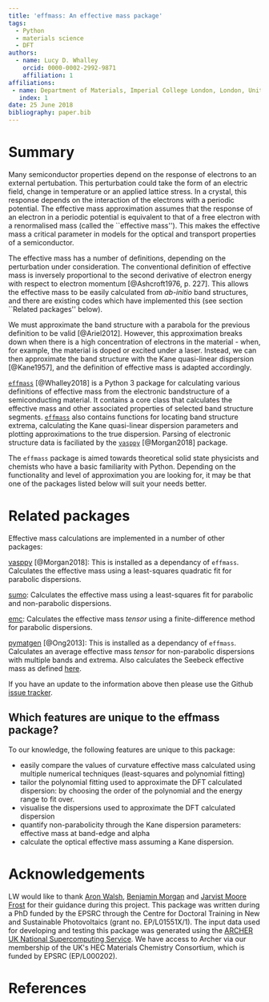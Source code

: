 ```yaml
---
title: 'effmass: An effective mass package'
tags:
  - Python
  - materials science
  - DFT
authors:
  - name: Lucy D. Whalley
    orcid: 0000-0002-2992-9871
    affiliation: 1
affiliations:
 - name: Department of Materials, Imperial College London, London, United Kingdom
   index: 1
date: 25 June 2018
bibliography: paper.bib
---
```


# Summary

Many semiconductor properties depend on the response of electrons to an external pertubation.
This perturbation could take the form of an electric field, change in temperature or an applied lattice stress. 
In a crystal, this response depends on the interaction of the electrons with a periodic potential. 
The effective mass approximation assumes that the response of an electron in a periodic potential is equivalent to that of a free electron with a renormalised mass (called the ``effective mass'').
This makes the effective mass a critical parameter in models for the optical and transport properties of a semiconductor.

The effective mass has a number of definitions, depending on the perturbation under consideration. 
The conventional definition of effective mass is inversely proportional to the second derivative of electron energy with respect to electron momentum [@Ashcroft1976, p. 227]. 
This allows the effective mass to be easily calculated from *ab-initio* band structures, and there are existing codes which have implemented this (see section ``Related packages'' below).

We must approximate the band structure with a parabola for the previous definition to be valid [@Ariel2012]. 
However, this approximation breaks down when there is a high concentration of electrons in the material - when, for example, the material is doped or excited under a laser. 
Instead, we can then approximate the band structure with the Kane quasi-linear dispersion [@Kane1957], and the definition of effective mass is adapted accordingly.

[``effmass``](https://github.com/lucydot/effmass) [@Whalley2018] is a Python 3 package for calculating various definitions of effective mass  from the electronic bandstructure of a semiconducting material. 
It contains a core class that calculates the effective mass and other associated properties of selected band structure segments.
[``effmass``](https://github.com/lucydot/effmass) also contains functions for locating band structure extrema, calculating the Kane quasi-linear dispersion parameters and plotting approximations to the true dispersion.
Parsing of electronic structure data is faciliated by the [``vasppy``](https://github.com/bjmorgan/vasppy) [@Morgan2018] package.

The `effmass` package is aimed towards theoretical solid state physicists and chemists who have a basic familiarity with Python. Depending on the functionality and level of approximation you are looking for, 
it may be that one of the packages listed below will suit your needs better.

# Related packages

Effective mass calculations are implemented in a number of other packages:

[vasppy](https://github.com/bjmorgan/vasppy/) [@Morgan2018]: This is installed as a dependancy of `effmass`. Calculates the effective mass using a least-squares quadratic fit for parabolic dispersions. 

[sumo](https://github.com/SMTG-UCL/sumo): Calculates the effective mass using a least-squares fit for parabolic and non-parabolic dispersions. 

[emc](https://github.com/afonari/emc): Calculates the effective mass *tensor* using a finite-difference method for parabolic dispersions.

[pymatgen](http://pymatgen.org/) [@Ong2013]: This is installed as a dependancy of `effmass`. Calculates an average effective mass *tensor* for non-parabolic dispersions with multiple bands and extrema. Also calculates the Seebeck effective mass as defined [here](https://perso.uclouvain.be/geoffroy.hautier/wp-content/papercite-data/pdf/gibbs2017.pdf).

If you have an update to the information above then please use the Github [issue tracker](https://github.com/lucydot/effmass/issues/). 

## Which features are unique to the effmass package? 

To our knowledge, the following features are unique to this package:

- easily compare the values of curvature effective mass calculated using multiple numerical techniques (least-squares and polynomial fitting)
- tailor the polynomial fitting used to approximate the DFT calculated dispersion: by choosing the order of the polynomial and the energy range to fit over.
- visualise the dispersions used to approximate the DFT calculated dispersion
- quantify non-parabolicity through the Kane dispersion parameters: effective mass at band-edge and alpha
- calculate the optical effective mass assuming a Kane dispersion.

# Acknowledgements

LW would like to thank [Aron Walsh](https://github.com/aronwalsh), [Benjamin Morgan](https://github.com/bjmorgan) and [Jarvist Moore Frost](https://github.com/jarvist) for their guidance during this project.
This package was written during a PhD funded by the EPSRC through the Centre for Doctoral Training in New and Sustainable Photovoltaics (grant no. EP/L01551X/1).
The input data used for developing and testing this package was generated using the [ARCHER UK National Supercomputing Service](http://www.archer.ac.uk). We have access to Archer via our membership of the UK's HEC Materials Chemistry Consortium, which is funded by EPSRC (EP/L000202).

# References






